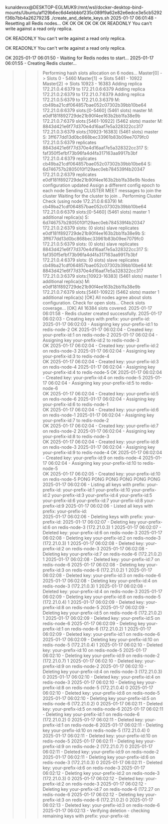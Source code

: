 kunaldevxx@DESKTOP-EGLMUK9:/mnt/wsl/docker-desktop-bind-mounts/Ubuntu/af129b6ec6d4ebbbbf235c089f9a62e82e6edce3e5cb5292f36b7bb4a2627923$ ./create_and_delete_keys.sh 
2025-01-17 06:01:48 - Resetting all Redis nodes...
OK
OK
OK
OK
OK
OK
READONLY You can't write against a read only replica.

OK
READONLY You can't write against a read only replica.

OK
READONLY You can't write against a read only replica.

OK
2025-01-17 06:01:50 - Waiting for Redis nodes to start...
2025-01-17 06:01:55 - Creating Redis cluster...
>>> Performing hash slots allocation on 6 nodes...
Master[0] -> Slots 0 - 5460
Master[1] -> Slots 5461 - 10922
Master[2] -> Slots 10923 - 16383
Adding replica 172.21.0.4:6379 to 172.21.0.6:6379
Adding replica 172.21.0.2:6379 to 172.21.0.7:6379
Adding replica 172.21.0.5:6379 to 172.21.0.3:6379
M: cb49ba21cdf064857bae052c07302b39bb10be64 172.21.0.6:6379
   slots:[0-5460] (5461 slots) master
M: e0df181f892729de21b90f4ee163b2bb1fa38e9b 172.21.0.7:6379
   slots:[5461-10922] (5462 slots) master
M: 8843d421e6f77d370e4d16aaf7e5a328322cc317 172.21.0.3:6379
   slots:[10923-16383] (5461 slots) master
S: 3ff677dd13d0bc868bec33961b83b09ee7079fc0 172.21.0.5:6379
   replicates 8843d421e6f77d370e4d16aaf7e5a328322cc317
S: faf350f5efbf73b96fa4d4fa317163aa9917b3bf 172.21.0.4:6379
   replicates cb49ba21cdf064857bae052c07302b39bb10be64
S: 6d746757b2805010f129aec0eb784539f4b20347 172.21.0.2:6379
   replicates e0df181f892729de21b90f4ee163b2bb1fa38e9b
>>> Nodes configuration updated
>>> Assign a different config epoch to each node
>>> Sending CLUSTER MEET messages to join the cluster
Waiting for the cluster to join
..
>>> Performing Cluster Check (using node 172.21.0.6:6379)
M: cb49ba21cdf064857bae052c07302b39bb10be64 172.21.0.6:6379
   slots:[0-5460] (5461 slots) master
   1 additional replica(s)
S: 6d746757b2805010f129aec0eb784539f4b20347 172.21.0.2:6379
   slots: (0 slots) slave
   replicates e0df181f892729de21b90f4ee163b2bb1fa38e9b
S: 3ff677dd13d0bc868bec33961b83b09ee7079fc0 172.21.0.5:6379
   slots: (0 slots) slave
   replicates 8843d421e6f77d370e4d16aaf7e5a328322cc317
S: faf350f5efbf73b96fa4d4fa317163aa9917b3bf 172.21.0.4:6379
   slots: (0 slots) slave
   replicates cb49ba21cdf064857bae052c07302b39bb10be64
M: 8843d421e6f77d370e4d16aaf7e5a328322cc317 172.21.0.3:6379
   slots:[10923-16383] (5461 slots) master
   1 additional replica(s)
M: e0df181f892729de21b90f4ee163b2bb1fa38e9b 172.21.0.7:6379
   slots:[5461-10922] (5462 slots) master
   1 additional replica(s)
[OK] All nodes agree about slots configuration.
>>> Check for open slots...
>>> Check slots coverage...
[OK] All 16384 slots covered.
2025-01-17 06:01:58 - Redis cluster created successfully.
2025-01-17 06:02:03 - Creating keys with prefix: your-prefix-id:
2025-01-17 06:02:03 - Assigning key your-prefix-id:1 to redis-node-2
OK
2025-01-17 06:02:04 - Created key: your-prefix-id:1 on redis-node-2
2025-01-17 06:02:04 - Assigning key your-prefix-id:2 to redis-node-3      
OK
2025-01-17 06:02:04 - Created key: your-prefix-id:2 on redis-node-3
2025-01-17 06:02:04 - Assigning key your-prefix-id:3 to redis-node-4      
OK
2025-01-17 06:02:04 - Created key: your-prefix-id:3 on redis-node-4
2025-01-17 06:02:04 - Assigning key your-prefix-id:4 to redis-node-5
OK
2025-01-17 06:02:04 - Created key: your-prefix-id:4 on redis-node-5
2025-01-17 06:02:04 - Assigning key your-prefix-id:5 to redis-node-6      
OK
2025-01-17 06:02:04 - Created key: your-prefix-id:5 on redis-node-6
2025-01-17 06:02:04 - Assigning key your-prefix-id:6 to redis-node-1      
OK
2025-01-17 06:02:04 - Created key: your-prefix-id:6 on redis-node-1
2025-01-17 06:02:04 - Assigning key your-prefix-id:7 to redis-node-2      
OK
2025-01-17 06:02:04 - Created key: your-prefix-id:7 on redis-node-2
2025-01-17 06:02:04 - Assigning key your-prefix-id:8 to redis-node-3      
OK
2025-01-17 06:02:04 - Created key: your-prefix-id:8 on redis-node-3
2025-01-17 06:02:04 - Assigning key your-prefix-id:9 to redis-node-4
OK
2025-01-17 06:02:04 - Created key: your-prefix-id:9 on redis-node-4
2025-01-17 06:02:04 - Assigning key your-prefix-id:10 to redis-node-5     
OK
2025-01-17 06:02:05 - Created key: your-prefix-id:10 on redis-node-5
PONG
PONG
PONG
PONG
PONG
PONG
2025-01-17 06:02:06 - Listing all keys with prefix: your-prefix-id:
your-prefix-id:1
your-prefix-id:10
your-prefix-id:2
your-prefix-id:3
your-prefix-id:4
your-prefix-id:5
your-prefix-id:6
your-prefix-id:7
your-prefix-id:8
your-prefix-id:9
2025-01-17 06:02:06 - Listed all keys with prefix: your-prefix-id:        
2025-01-17 06:02:06 - Deleting keys with prefix: your-prefix-id:
2025-01-17 06:02:07 - Deleting key your-prefix-id:6 on redis-node-3 (172.21.0.3)
1
2025-01-17 06:02:07 - Deleted key: your-prefix-id:6 on redis-node-3
2025-01-17 06:02:08 - Deleting key your-prefix-id:2 on redis-node-3 (172.21.0.3)
1
2025-01-17 06:02:08 - Deleted key: your-prefix-id:2 on redis-node-3
2025-01-17 06:02:08 - Deleting key your-prefix-id:7 on redis-node-6 (172.21.0.2)
1
2025-01-17 06:02:08 - Deleted key: your-prefix-id:7 on redis-node-6
2025-01-17 06:02:08 - Deleting key your-prefix-id:3 on redis-node-6 (172.21.0.2)
1
2025-01-17 06:02:08 - Deleted key: your-prefix-id:3 on redis-node-6
2025-01-17 06:02:08 - Deleting key your-prefix-id:4 on redis-node-3 (172.21.0.3)
1
2025-01-17 06:02:08 - Deleted key: your-prefix-id:4 on redis-node-3
2025-01-17 06:02:09 - Deleting key your-prefix-id:8 on redis-node-5 (172.21.0.4)
1
2025-01-17 06:02:09 - Deleted key: your-prefix-id:8 on redis-node-5
2025-01-17 06:02:09 - Deleting key your-prefix-id:5 on redis-node-6 (172.21.0.2)
1
2025-01-17 06:02:09 - Deleted key: your-prefix-id:5 on redis-node-6
2025-01-17 06:02:09 - Deleting key your-prefix-id:1 on redis-node-6 (172.21.0.2)
1
2025-01-17 06:02:09 - Deleted key: your-prefix-id:1 on redis-node-6
2025-01-17 06:02:09 - Deleting key your-prefix-id:10 on redis-node-5 (172.21.0.4)
1
2025-01-17 06:02:10 - Deleted key: your-prefix-id:10 on redis-node-5
2025-01-17 06:02:10 - Deleting key your-prefix-id:9 on redis-node-2 (172.21.0.7)
1
2025-01-17 06:02:10 - Deleted key: your-prefix-id:9 on redis-node-2
2025-01-17 06:02:10 - Deleting key your-prefix-id:4 on redis-node-3 (172.21.0.3)
0
2025-01-17 06:02:10 - Deleted key: your-prefix-id:4 on redis-node-3
2025-01-17 06:02:10 - Deleting key your-prefix-id:8 on redis-node-5 (172.21.0.4)
0
2025-01-17 06:02:10 - Deleted key: your-prefix-id:8 on redis-node-5
2025-01-17 06:02:10 - Deleting key your-prefix-id:5 on redis-node-6 (172.21.0.2)
0
2025-01-17 06:02:11 - Deleted key: your-prefix-id:5 on redis-node-6
2025-01-17 06:02:11 - Deleting key your-prefix-id:1 on redis-node-6 (172.21.0.2)
0
2025-01-17 06:02:11 - Deleted key: your-prefix-id:1 on redis-node-6
2025-01-17 06:02:11 - Deleting key your-prefix-id:10 on redis-node-5 (172.21.0.4)
0
2025-01-17 06:02:11 - Deleted key: your-prefix-id:10 on redis-node-5
2025-01-17 06:02:11 - Deleting key your-prefix-id:9 on redis-node-2 (172.21.0.7)
0
2025-01-17 06:02:11 - Deleted key: your-prefix-id:9 on redis-node-2
2025-01-17 06:02:11 - Deleting key your-prefix-id:6 on redis-node-3 (172.21.0.3)
0
2025-01-17 06:02:11 - Deleted key: your-prefix-id:6 on redis-node-3
2025-01-17 06:02:12 - Deleting key your-prefix-id:2 on redis-node-3 (172.21.0.3)
0
2025-01-17 06:02:12 - Deleted key: your-prefix-id:2 on redis-node-3
2025-01-17 06:02:12 - Deleting key your-prefix-id:7 on redis-node-6 (172.27 on redis-node-6
2025-01-17 06:02:12 - Deleting key your-prefix-id:3 on redis-node-6 (172.21.0.2)
0
2025-01-17 06:02:13 - Deleted key: your-prefix-id:3 on redis-node-6
2025-01-17 06:02:13 - Verifying deletion - checking remaining keys with prefix: your-prefix-id: